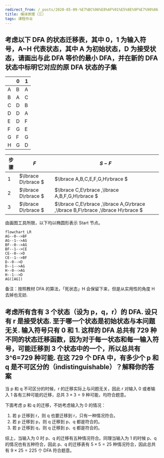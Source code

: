 ```yaml
---
redirect_from: /_posts/2020-05-09-%E7%BC%96%E8%AF%91%E5%8E%9F%E7%90%86-%E4%B8%89/
title: 编译原理（三）
tags: 课程作业
---
```


## 考虑以下 DFA 的状态迁移表，其中 0，1 为输入符号，A~H 代表状态，其中 A 为初始状态，D 为接受状态，请画出与此 DFA 等价的最小 DFA，并在新的 DFA 状态中标明它对应的原 DFA 状态的子集

|     | 0   | 1   |
| --- | --- | --- |
| A   | B   | A   |
| B   | A   | C   |
| C   | D   | B   |
| D   | D   | A   |
| E   | D   | F   |
| F   | G   | E   |
| G   | F   | G   |
| H   | G   | D   |

| 步骤 | $F$     | $S-F$                           |
| ---- | ------- | ------------------------------- |
| 1    | $\lbrace D\rbrace $ | $\lbrace A,B,C,E,F,G,H\rbrace $             |
| 2    | $\lbrace D\rbrace $ | $\lbrace C,E\rbrace ,\lbrace A,B,F,G,H\rbrace $         |
| 3   | $\lbrace D\rbrace $ | $\lbrace C,E\rbrace ,\lbrace A,G\rbrace ,\lbrace B,F\rbrace ,\lbrace H\rbrace $ |

由画图工具所限，以下均以椭圆形表示 Start 节点。

```mermaid
flowchart LR
AG--0-->BF
AG--1-->AG
BF--0-->AG
BF--1-->CE
CE--0-->D
CE--1-->BF
D--0-->D
D--1-->AG
H--0-->AG
H--1-->D
AG([AG])
```

备注：按照教材 DFA 的算法，「死状态」H 会保留下来，但是从实用性的角度 H 去掉也无妨.

## 考虑所有含有 3 个状态（设为 p，q，r）的 DFA. 设只有 r 是接受状态. 至于哪一个状态是初始状态与本问题无关. 输入符号只有 0 和 1. 这样的 DFA 总共有 729 种不同的状态迁移函数，因为对于每一状态和每一输入符号，可能迁移到 3 个状态中的一个，所以总共有 3^6=729 种可能. 在这 729 个 DFA 中，有多少个 p 和 q 是不可区分的（indistinguishable）？解释你的答案

当 p 和 q 不可区分的时候，r 的迁移实际上与问题无关，因此 r 对输入 0 或者输入 1 各有三种可能的迁移，总共 $3\times 3=9$ 种可能，均符合题意。

下面考虑 p 和 q 的迁移，不妨考虑输入为 0 的情况：

1. 若 p 迁移到 r，则 q 也要迁移到 r，只有一种情况符合。
2. 若 p 迁移到 p，则 q 迁移到 p、q 都是符合的。
3. 若 p 迁移到 q，则 q 迁移到 p、q 都是符合的。

综上，当输入为 0 时 p、q 的迁移有五种情况符合。同理当输入为 1 的时候 p、q 的情况也有五种符合，因此 p、q 的迁移表有 $5\times 5=25$ 种情况符合，因此总共有 $9\times 25=225$ 个 DFA 符合题意。
